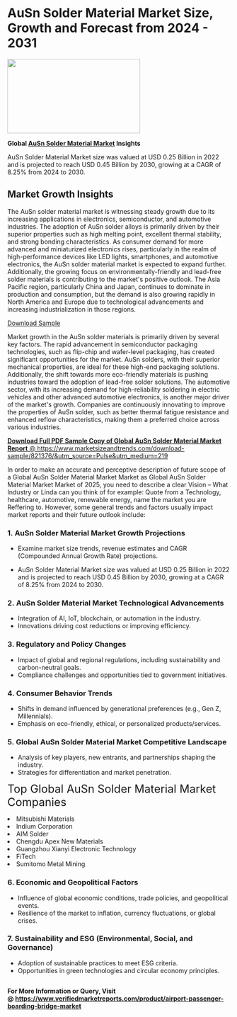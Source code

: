 <H1>AuSn Solder Material Market Size, Growth and Forecast from 2024 - 2031</H1><img class="aligncenter size-medium wp-image-584254" src="https://thirdeyenews.in/wp-content/uploads/2024/09/Global-Market-Research-300x168.jpeg" alt="" width="300" height="168" /><p><strong>Global&nbsp;<a href="https://www.marketsizeandtrends.com/download-sample/821376/&amp;utm_source=Pulse&amp;utm_medium=219">AuSn Solder Material Market</a> Insights</strong></p><p>AuSn Solder Material Market size was valued at USD 0.25 Billion in 2022 and is projected to reach USD 0.45 Billion by 2030, growing at a CAGR of 8.25% from 2024 to 2030.</p><p><h2>Market Growth Insights</h2> <p>The AuSn solder material market is witnessing steady growth due to its increasing applications in electronics, semiconductor, and automotive industries. The adoption of AuSn solder alloys is primarily driven by their superior properties such as high melting point, excellent thermal stability, and strong bonding characteristics. As consumer demand for more advanced and miniaturized electronics rises, particularly in the realm of high-performance devices like LED lights, smartphones, and automotive electronics, the AuSn solder material market is expected to expand further. Additionally, the growing focus on environmentally-friendly and lead-free solder materials is contributing to the market's positive outlook. The Asia Pacific region, particularly China and Japan, continues to dominate in production and consumption, but the demand is also growing rapidly in North America and Europe due to technological advancements and increasing industrialization in those regions.</p> <p><a href="download_sample_link">Download Sample</a></p> <p>Market growth in the AuSn solder materials is primarily driven by several key factors. The rapid advancement in semiconductor packaging technologies, such as flip-chip and wafer-level packaging, has created significant opportunities for the market. AuSn solders, with their superior mechanical properties, are ideal for these high-end packaging solutions. Additionally, the shift towards more eco-friendly materials is pushing industries toward the adoption of lead-free solder solutions. The automotive sector, with its increasing demand for high-reliability soldering in electric vehicles and other advanced automotive electronics, is another major driver of the market's growth. Companies are continuously innovating to improve the properties of AuSn solder, such as better thermal fatigue resistance and enhanced reflow characteristics, making them a preferred choice across various industries.</p> <p><a href="get_more_link"></p><p><span class=""><strong>Download Full PDF Sample Copy of Global AuSn Solder Material Market Report</strong> @ <a href="https://www.marketsizeandtrends.com/download-sample/821376/&amp;utm_source=Pulse&amp;utm_medium=219" target="_blank">https://www.marketsizeandtrends.com/download-sample/821376/&amp;utm_source=Pulse&amp;utm_medium=219</a></span></p><p>In order to make an accurate and perceptive description of future scope of a Global&nbsp;AuSn Solder Material Market Market as Global&nbsp;AuSn Solder Material Market Market of 2025, you need to describe a clear Vision &ndash; What Industry or Linda can you think of for example: Quote from a Technology, healthcare, automotive, renewable energy, name the market you are Reffering to. However, some general trends and factors usually impact market reports and their future outlook include:</p><h3>1.&nbsp;<strong>AuSn Solder Material Market Growth Projections</strong></h3><ul><li>Examine market size trends, revenue estimates and CAGR (Compounded Annual Growth Rate) projections.</li><li><p>AuSn Solder Material Market size was valued at USD 0.25 Billion in 2022 and is projected to reach USD 0.45 Billion by 2030, growing at a CAGR of 8.25% from 2024 to 2030.</p></li></ul><h3>2.&nbsp;<strong>AuSn Solder Material Market Technological Advancements</strong></h3><ul><li>Integration of AI, IoT, blockchain, or automation in the industry.</li><li>Innovations driving cost reductions or improving efficiency.</li></ul><h3>3.&nbsp;<strong>Regulatory and Policy Changes</strong></h3><ul><li>Impact of global and regional regulations, including sustainability and carbon-neutral goals.</li><li>Compliance challenges and opportunities tied to government initiatives.</li></ul><h3>4.&nbsp;<strong>Consumer Behavior Trends</strong></h3><ul><li>Shifts in demand influenced by generational preferences (e.g., Gen Z, Millennials).</li><li>Emphasis on eco-friendly, ethical, or personalized products/services.</li></ul><h3>5.&nbsp;<strong>Global AuSn Solder Material Market Competitive Landscape</strong></h3><ul><li>Analysis of key players, new entrants, and partnerships shaping the industry.</li><li>Strategies for differentiation and market penetration.</li></ul><p data-pm-slice="1 1 []"><span style="color: inherit; font-family: inherit; font-size: 25px;">Top Global AuSn Solder Material Market Companies</span></p><div class="" data-test-id=""><p><li>Mitsubishi Materials</li><li> Indium Corporation</li><li> AIM Solder</li><li> Chengdu Apex New Materials</li><li> Guangzhou Xianyi Electronic Technology</li><li> FiTech</li><li> Sumitomo Metal Mining</li></p></div><h3>6.&nbsp;<strong>Economic and Geopolitical Factors</strong></h3><ul><li>Influence of global economic conditions, trade policies, and geopolitical events.</li><li>Resilience of the market to inflation, currency fluctuations, or global crises.</li></ul><h3>7.&nbsp;<strong>Sustainability and ESG (Environmental, Social, and Governance)</strong></h3><ul><li>Adoption of sustainable practices to meet ESG criteria.</li><li>Opportunities in green technologies and circular economy principles.</li></ul><h2><strong style="font-size: 14px;">For More Information or Query, Visit @&nbsp;</strong><a style="background-color: #ffffff; font-size: 14px;" href="https://www.marketsizeandtrends.com/report/ausn-solder-material-market/" target="_blank">https://www.verifiedmarketreports.com/product/airport-passenger-boarding-bridge-market</a></h2>
